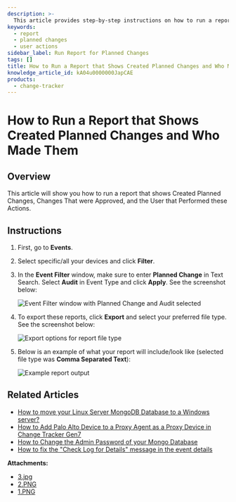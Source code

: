 ```yaml
---
description: >-
  This article provides step-by-step instructions on how to run a report that displays Created Planned Changes, Approved Changes, and the User who performed these actions.
keywords:
  - report
  - planned changes
  - user actions
sidebar_label: Run Report for Planned Changes
tags: []
title: How to Run a Report that Shows Created Planned Changes and Who Made Them
knowledge_article_id: kA04u0000000JapCAE
products:
  - change-tracker
---
```


# How to Run a Report that Shows Created Planned Changes and Who Made Them

## Overview

This article will show you how to run a report that shows Created Planned Changes, Changes That were Approved, and the User that Performed these Actions.

## Instructions

1. First, go to **Events**.
2. Select specific/all your devices and click **Filter**.
3. In the **Event Filter** window, make sure to enter **Planned Change** in Text Search. Select **Audit** in Event Type and click **Apply**. See the screenshot below:

   ![Event Filter window with Planned Change and Audit selected](https://nwxcorp--c.na147.content.force.com/sfc/dist/version/download/?oid=00D7000000091pB&ids=0684u00000LdKLB&d=%2Fa%2F4u000000Lznf%2FhmRyf2FwcAKuAbOzdXo90wHj6HXgKjQNEzStGpA14LI&asPdf=false)

4. To export these reports, click **Export** and select your preferred file type. See the screenshot below:

   ![Export options for report file type](https://nwxcorp--c.na147.content.force.com/sfc/dist/version/download/?oid=00D7000000091pB&ids=0684u00000LdK96&d=%2Fa%2F4u000000LzzP%2Fp8K3yoS_vCiMVzKxP_ByFc8gb51pawTQFWRZ46Nr578&asPdf=false)

5. Below is an example of what your report will include/look like (selected file type was **Comma Separated Text**):

   ![Example report output](https://nwxcorp--c.na147.content.force.com/sfc/dist/version/download/?oid=00D7000000091pB&ids=0684u00000LdK61&d=%2Fa%2F4u000000LzzU%2FCqCgaDxKxdVgxNgx1GpJmFWAkBjxkVA5CIVLabM07hA&asPdf=false)

## Related Articles

- [How to move your Linux Server MongoDB Database to a Windows server?](https://kb.netwrix.com/8283)
- [How to Add Palo Alto Device to a Proxy Agent as a Proxy Device in Change Tracker Gen7](https://kb.netwrix.com/8164)
- [How to Change the Admin Password of your Mongo Database](https://kb.netwrix.com/8310)
- [How to fix the "Check Log for Details" message in the event details](https://kb.netwrix.com/8133)

**Attachments:**
- [3.jpg](https://nwxcorp--c.na147.content.force.com/sfc/dist/version/download/?oid=00D7000000091pB&ids=0684u00000LdKIu&d=%2Fa%2F4u000000LzyI%2FJdZebk6Q6zOq9ojKXD3FhJSnvCdsQ8fvDI8Hg3CZZW4&asPdf=false)
- [2.PNG](https://nwxcorp--c.na147.content.force.com/sfc/dist/version/download/?oid=00D7000000091pB&ids=0684u00000LdKLV&d=%2Fa%2F4u000000LzZN%2FYGwYZ5Gj9RQ02jkI8HiNmTBIAy.BkN.bFCpuB9Pctt4&asPdf=false)
- [1.PNG](https://nwxcorp--c.na147.content.force.com/sfc/dist/version/download/?oid=00D7000000091pB&ids=0684u00000LdKQ5&d=%2Fa%2F4u000000Lzvi%2FLeZqRNPttFkKSvrZY9EwB_8CBtqu5XnjA_4uOASHzqM&asPdf=false)